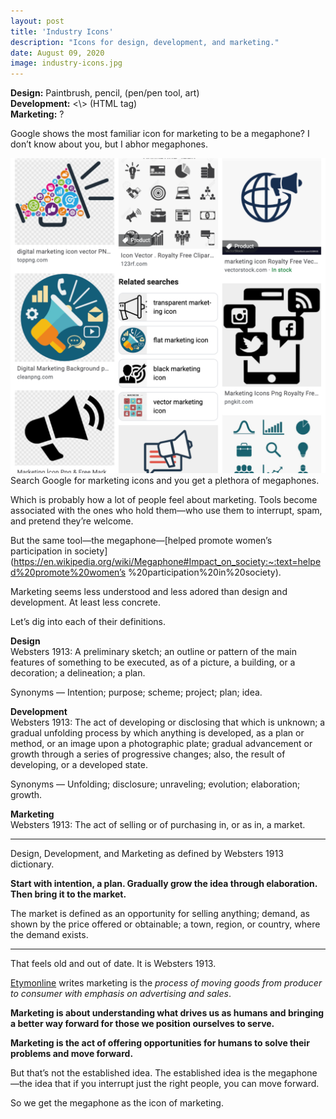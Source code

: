 ```yaml
---
layout: post
title: 'Industry Icons'
description: "Icons for design, development, and marketing."
date: August 09, 2020
image: industry-icons.jpg
---
```


**Design:** Paintbrush, pencil, (pen/pen tool, art)  
**Development:** <\\> (HTML tag)  
**Marketing:** ?


Google shows the most familiar icon for marketing to be a megaphone? I don’t know about you, but I abhor megaphones.

<figure style="margin: 0;">
    <img src="/images/posts/google-marketing-icon.png" alt="marketing icons">
    <figcaption>Search Google for marketing icons and you get a plethora of megaphones.</figcaption>
</figure>

Which is probably how a lot of people feel about marketing. Tools become associated with the ones who hold them—who use them to interrupt, spam, and pretend they’re welcome. 

But the same tool—the megaphone—[helped promote women’s participation in society](https://en.wikipedia.org/wiki/Megaphone#Impact_on_society:~:text=helped%20promote%20women’s %20participation%20in%20society).

Marketing seems less understood and less adored than design and development. At least less concrete.

Let’s dig into each of their definitions.

**Design**  
Websters 1913: A preliminary sketch; an outline or pattern of the main features of something to be executed, as of a picture, a building, or a decoration; a delineation; a plan.

Synonyms — Intention; purpose; scheme; project; plan; idea.
 
**Development**  
Websters 1913: The act of developing or disclosing that which is unknown; a gradual unfolding process by which anything is developed, as a plan or method, or an image upon a photographic plate; gradual advancement or growth through a series of progressive changes; also, the result of developing, or a developed state.

Synonyms — Unfolding; disclosure; unraveling; evolution; elaboration; growth.

**Marketing**  
Websters 1913: The act of selling or of purchasing in, or as in, a market.

---
Design, Development, and Marketing as defined by Websters 1913 dictionary.

**Start with intention, a plan. Gradually grow the idea through elaboration. Then bring it to the market.**

The market is defined as an opportunity for selling anything; demand, as shown by the price offered or obtainable; a town, region, or country, where the demand exists.

---

That feels old and out of date. It is Websters 1913.

[Etymonline](https://www.etymonline.com/word/marketing#etymonline_v_32025) writes marketing is the *process of moving goods from producer to consumer with emphasis on advertising and sales*.

**Marketing is about understanding what drives us as humans and bringing a better way forward for those we position ourselves to serve.**

**Marketing is the act of offering opportunities for humans to solve their problems and move forward.**

But that’s not the established idea. The established idea is the megaphone—the idea that if you interrupt just the right people, you can move forward.

So we get the megaphone as the icon of marketing.
